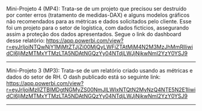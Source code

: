 Mini-Projeto 4 (MP4): Trata-se de um projeto que precisou ser destruído por conter erros (tratamento de medidas-DAX) e alguns modelos gráficos não recomendados para as métricas e dados solicitados pelo cliente.
Esse foi um projeto para o setor de logística, com dados fictícios, assegurando assim a proteção dos dados apresentados.
Segue o link do dashboard desse relatório:
https://app.powerbi.com/view?r=eyJrIjoiNTQwNjY1MjMtZTJjZi00MjQyLWFiZTAtMjM4N2M3MzJhMmRlIiwidCI6IjMzMTMxYTMzLTA5NDAtNGQzYy04NTdjLWJjNjkwNmI2YzY0YSJ9

*******************************************************************
Mini-Projeto 3 (MP3): Trata-se de um relatório criado usando as métricas e dados do setor de RH.
O dash publicado está so seguinte link:
https://app.powerbi.com/view?r=eyJrIjoiMzllZTBlMDgtNGMyZS00NmJlLWIxNTQtN2MyNzQ4NTE5N2E1IiwidCI6IjMzMTMxYTMzLTA5NDAtNGQzYy04NTdjLWJjNjkwNmI2YzY0YSJ9

******************************************************************************
